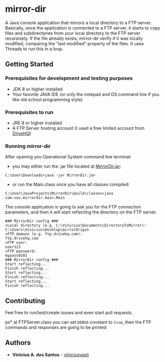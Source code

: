 # mirror-dir
A Java console application that mirrors a local directory to a FTP server.
Basically, once the application is connected to a FTP server, it starts to copy files and subdirectories
from your local directory to the FTP server recursively.
If the file already exists, mirror-dir verify if it was locally modified, comparing the "last modified" property of the files.
It uses Threads to run this in a loop.

## Getting Started

### Prerequisites for development and testing purposes
* JDK 8 or higher installed
* Your favorite JAVA IDE (or only the notepad and OS command line if you like old school programming style)

### Prerequisites to run
* JRE 8 or higher installed
* A FTP Server hosting account (I used a free limited account from [DriveHQ](https://www.drivehq.com))

### Running mirror-dir
After opening you Operational System command line terminal:
* you may either run the .jar file located at [MirrorDir.jar](https://github.com/viniciusvasti/mirror-dir/blob/master/dist/MirrorDir.jar):

```C:\User\Downloads>java -jar MirrorDir.jar```
* or run the Main.class once you have all classes compiled:

```C:\User\JavaProjects\MirrorDir\build\classes>java com.vas.mirrordir.main.Main```

The console application is going to ask you for the FTP connection parameters, and then it will start reflecting the directory on the FTP server.
```
### MirrorDir config ###
>Local directory (e.g. C:\Vinicius\Documents\DirectoryToMirror):
C:\Users\Vinicius\Desktop\mirrorOrigin
>FTP domain (e.g. ftp.drivehq.com):
ftp.drivehq.com
>FTP user:
user123
>FTP password:
mypass0101
### MirrorDir config ###
Start reflecting...
Finish reflecting...
Start reflecting...
Finish reflecting...
Start reflecting...
Finish reflecting...
```

## Contributing

Feel free to run/test/create issues and even start pull requests.

ps* at FTPServer.class you can set ```DEBUG``` constant to ```true```, then the FTP commands and responses are going to be printed

## Authors

* **Vinícius A. dos Santos** - [viniciusvasti](https://github.com/viniciusvasti)
